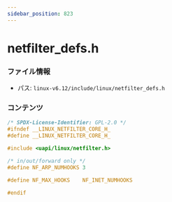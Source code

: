 ```yaml
---
sidebar_position: 823
---
```

# netfilter_defs.h

### ファイル情報

- パス: `linux-v6.12/include/linux/netfilter_defs.h`

### コンテンツ

```h
/* SPDX-License-Identifier: GPL-2.0 */
#ifndef __LINUX_NETFILTER_CORE_H_
#define __LINUX_NETFILTER_CORE_H_

#include <uapi/linux/netfilter.h>

/* in/out/forward only */
#define NF_ARP_NUMHOOKS 3

#define NF_MAX_HOOKS	NF_INET_NUMHOOKS

#endif

```

